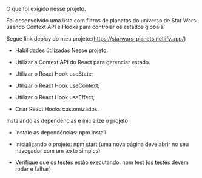 O que foi exigido nesse projeto.

Foi desenvolvido uma lista com filtros de planetas do universo de Star Wars usando Context API e Hooks para controlar os estados globais.

Segue link deploy do meu projeto:(https://starwars-planets.netlify.app/)

* Habilidades útilizadas Nesse projeto:

* Utilizar a Context API do React para gerenciar estado.
* Utilizar o React Hook useState;
* Utilizar o React Hook useContext;
* Utilizar o React Hook useEffect;
* Criar React Hooks customizados.

Instalando as dependências e inicialize o projeto

* Instale as dependências:
npm install

* Inicializando o projeto:
npm start (uma nova página deve abrir no seu navegador com um texto simples)

* Verifique que os testes estão executando:
npm test (os testes devem rodar e falhar)
